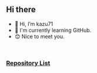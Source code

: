 ## Hi there


- 👋 Hi, I’m kazu71
- 🌱 I'm currently learning GitHub.
- 😊 Nice to meet you.
<br>



### [Repository List](https://github.com/kazu71/Management-Repository)



<br>


<!---
kazu71/kazu71 is a ✨ special ✨ repository because its `README.md` (this file) appears on your GitHub profile.
You can click the Preview link to take a look at your changes.
--->
